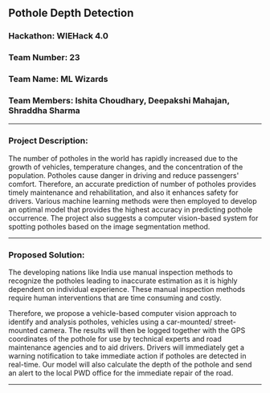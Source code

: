 <h2>Pothole Depth Detection</h2>

<h3>Hackathon: WIEHack 4.0</h3>

<h3>Team Number: 23</h3>
<h3>Team Name: ML Wizards</h3>
<h3>Team Members: Ishita Choudhary, Deepakshi Mahajan, Shraddha Sharma</h3>
<hr>

<h3>Project Description: </h3>
<p>The number of potholes in the world has rapidly increased due to the growth of vehicles, temperature changes, and the concentration of the population. Potholes cause danger in driving and reduce passengers' comfort. Therefore, an accurate prediction of number of potholes provides timely maintenance and rehabilitation, and also it enhances safety for drivers. Various machine learning methods were then employed to develop an optimal model that provides the highest accuracy in predicting pothole occurrence. The project also suggests a computer vision-based system for spotting potholes based on the image segmentation method. </p>
<hr>

<h3>Proposed Solution:</h3>
<p>The developing nations like India use manual inspection methods to recognize the potholes leading to inaccurate estimation as it is highly dependent on individual experience. These manual inspection methods require human interventions that are time consuming and costly. </p>

<p>Therefore, we propose a vehicle-based computer vision approach to identify and analysis potholes, vehicles using a car-mounted/ street-mounted camera. The results will then be logged together with the GPS coordinates of the pothole for use by technical experts and road maintenance agencies and to aid drivers. Drivers will immediately get a warning notification to take immediate action if potholes are detected in real-time. 
Our model will also calculate the depth of the pothole and send an alert to the local PWD office for the immediate repair of the road.</p>
<hr>
